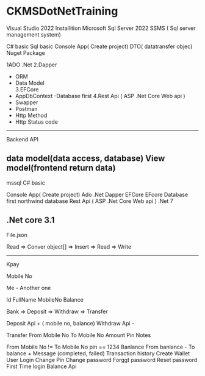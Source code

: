# CKMSDotNetTraining



Visual Studio 2022 Installition
Microsoft Sql Server 2022
SSMS ( Sql server management system)

C# basic
Sql basic
Console App( Create project)
DTO( datatransfer objec)\
Nuget Package

1ADO .Net 
2.Dapper
   - ORM
   - Data Model  
3.EFCore
  - AppDbContext
  -Database first
4.Rest Api ( ASP .Net Core Web api )
   - Swapper
   - Postman
   - Http Method
   - Http Status code


   ----------------
   Backend API

   data model(data access, database)
   View model(frontend return data)
   ------------------------------------
   mssql
   C# basic

   Console App( Create project)
   Ado .Net
   Dapper
   EFCore
   EFcore Database first
   northwind database
   Rest Api ( ASP .Net Core Web api )
   .Net 7

   .Net core 3.1
   ------------------------------------

   File.json

   Read => Conver object[] => Insert => Read => Write

   -------------------------------------------------------

   Kpay

   Mobile No

   Me - Another one

   Id
   FullName
   MobileNo
   Balance

   Bank => Deposit => Withdraw => Transfer

   Deposit Api + ( mobile no, balance)
   Withdraw Api   -  


   Transfer
   From Mobile No
   To Mobile No
   Amount
   Pin
   Notes

   From Mobile No != To Mobile No
   pin == 1234
   Banlance 
   From banlance -
   To balance + 
   Message (completed, failed)
   Transaction history
   Create Wallet User
   Login
   Change Pin
   Change password
   Forggt password
   Reset password
   First Time login
   Balance Api



